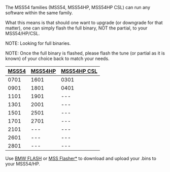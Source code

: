 The MSS54 families (MSS54, MSS54HP, MSS54HP CSL) can run any software within the same family.

What this means is that should one want to upgrade (or downgrade for that matter), one can simply flash the full binary, NOT the partial, to your MSS54/HP/CSL.

NOTE: Looking for full binaries.

NOTE: Once the full binary is flashed, please flash the tune (or partial as it is known) of your choice back to match your needs.

| [MSS54](https://github.com/saildot4k/MSS54-XDFs/tree/master/Unmodified%20BIN%20Dumps%20-%20Partials/MSS54%20Bins) | [MSS54HP](https://github.com/saildot4k/MSS54-XDFs/tree/master/Unmodified%20BIN%20Dumps%20-%20Partials/MSS54HP%20Bins) | [MSS54HP CSL](https://github.com/saildot4k/MSS54-XDFs/tree/master/Unmodified%20BIN%20Dumps%20-%20Partials/MSS54HP%20CSL%20Bins) |
| --- | --- | --- |
| 0701 | 1601 | 0301 |
| 0901 | 1801 | 0401 |
| 1101 | 1901 | --- |
| 1301 | 2001 | --- |
| 1501 | 2501 | --- |
| 1701 | 2701 | --- |
| 2101 | --- | --- |
| 2601 | --- | --- |
| 2801 | --- | --- |

Use [BMW FLASH](http://bimmersoftware.com/bmwflash) or [MSS Flasher*](http://www.msstuning.com/mssflasher.html) to download and upload your .bins to your MSS54/HP.
